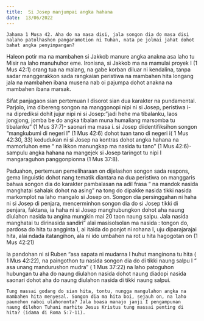 ```yaml
---
title:  Si Josep manjumpai angka hahana
date:  13/06/2022
---
```


`Jahama 1 Musa 42. Aha do na masa disi, jala songon dia do masa disi nalaho patolhashon pangaramotion ni Tuhan, nata pe jolmai jahat dohot bahat angka penyimpangan?`

Haleon potir ma na mambahen si Jakkob manure angka anakna asa laho tu Misir na laho manuhuhor eme. Ironisna, si Jakkob ma na mamulai proyek I (1 Mus 42:1) orang tua na malang, na gabe korban diluar ni kendalina, tanpa sadar manggerakkon sada rangkaian peristiwa na mambahen hita longang jala na mambahen ibana musena nab oi pajumpa dohot anakna na mambahen ibana marsak.

Sifat panjagaon sian pertemuan I disorot sian dua karakter na pundamental. Parjolo, ima dibereng songon na manggonopi nipi ni si Josep, peristiwa i- na diprediksi dohit jujur nipi ni si Josep:”jadi hehe ma tibalanku, laos jongjong, jomba be do angka tibalan muna humaliang marsomba tu tibalanku” (1 Mus 37:7)-  saonari ma masa i. si Josep diidentifiksihon songon “mangkubumi di negeri I” (1 Mus 42:6) dohot tuan tano di negeri i( 1 Mus 42:30, 33) kedudukan ni si Josep na kontras dohot angka hahana na mamorluhon eme “ na ikkon manungkap ma nasida tu tano” (1 Mus 42:6)- sampulu angka hahana na mangejek si Josep taringot tu nipi I mangaraguhon panggonpionna (1 Mus 37:8).

Paduahon, pertemuan pemeliharaan on dijelashon songon sada respons, gema linguistic dohot nang tematik diantara na dua peristiwa on manggaris bahwa songon dia do karakter pambalasan na adil frasa “ na mandok nasida manghatai sahalak dohot na asing” na tong do dipakke nasida tikki nasida markomplot na laho mangalo si Josep on. Songon dia persinggahan ni haha ni si Josep di penjara, mencerminhon songon dia do si Josep tikki di penjara, faktana, ia haha ni si Josep manghubungkon dohot aha naung diulahon nasida tu angina mungkin mai 20 taon naung salpu. Jala nasida manghatai tu dirinasida sandiri” alai masisolsolan ma nasida : tongon do, pardosa do hita tu angginta I, ai itaida do ponjot ni rohana I, uju diparajarajai hita, alai ndada itatangihon, ala ni ido umbahen na rot u hita hagogotan on (1 Mus 42:21)

Ia pandohan ni si Ruben “asa sapata ni mudarna I huhut manginona tu hita ( 1 Mus 42:22), na paingothon tu nasida songon dia do di tikki naung salpu I “ asa unang mandurushon mudra” ( 1 Mus 37:22) na laho patoguhon hubungan tu aha do naung diulahon nasida dohot naung diadopi nasida saonari dohot aha do naung diulahon nasida di tikki naung salpui.

`Tung massai godang do sian hita, tontu, nungga mangulahon angka na mambahen hita menyesal. Songon dia ma hita boi, sejauh on, na laho paunehon naboi ulahononta? Jala boasa manajo janji I pengampunan  naung dilehon Tuhani marhite Jesus Kristus tung massai penting di hita? (idama di Roma 5:7-11).`